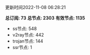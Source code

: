 更新时间2022-11-08 06:28:21

**总订阅: 73**
**总节点: 2303**
**有效节点: 1135**
- ss节点: 548
- v2ray节点: 442
- trojan节点: 144
- ssr节点: 1
